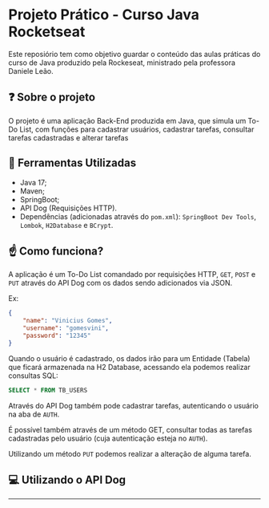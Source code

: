 # Projeto Prático - Curso Java Rocketseat

Este reposiório tem como objetivo guardar o conteúdo das aulas práticas do curso de Java produzido pela Rockeseat, ministrado pela professora Daniele Leão.

## :question: Sobre o projeto

O projeto é uma aplicação Back-End produzida em Java, que simula um To-Do List, com funções para cadastrar usuários, cadastrar tarefas, consultar tarefas cadastradas e alterar tarefas

## :hammer: Ferramentas Utilizadas

* Java 17;
* Maven;
* SpringBoot;
* API Dog (Requisições HTTP).
* Dependências (adicionadas através do `pom.xml`): `SpringBoot Dev Tools`, `Lombok`, `H2Database` e `BCrypt`.

## :point_up: Como funciona?

A aplicação é um To-Do List comandado por requisições HTTP, `GET`, `POST` e `PUT` através do API Dog com os dados sendo adicionados via JSON.

Ex:

```JSON
{
    "name": "Vinicius Gomes",
    "username": "gomesvini",
    "password": "12345"
}
```

Quando o usuário é cadastrado, os dados irão para um Entidade (Tabela) que ficará armazenada na H2 Database, acessando ela podemos realizar consultas SQL:

```SQL
SELECT * FROM TB_USERS
```

Através do API Dog também pode cadastrar tarefas, autenticando o usuário na aba de `AUTH`.

É possível também através de um método GET, consultar todas as tarefas cadastradas pelo usuário (cuja autenticação esteja no `AUTH`).

Utilizando um método `PUT` podemos realizar a alteração de alguma tarefa.

## :computer: Utilizando o API Dog
---
